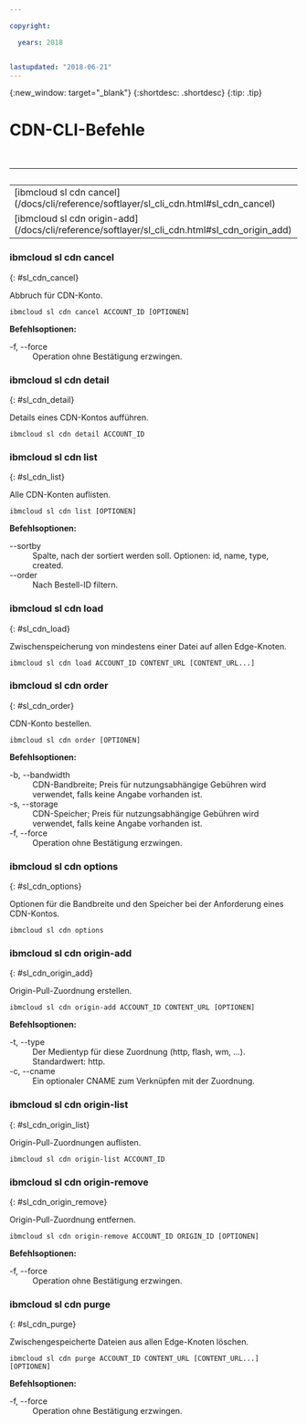 ```yaml
---

copyright:

  years: 2018


lastupdated: "2018-06-21"
---
```


{:new_window: target="_blank"}
{:shortdesc: .shortdesc}
{:tip: .tip}

# CDN-CLI-Befehle

 <table summary="Allgemeine Befehle der Infrastruktur für {{site.data.keyword.BluSoftlayer_notm}} mit Links zu weiteren Informationen über den Befehl, in alphabetischer Reihenfolge">
<caption>Tabelle 1. Infrastruktur für {{site.data.keyword.BluSoftlayer_notm}} - Content Delivery Network (CDN)</caption>
 <thead>
 <th colspan="6">{{site.data.keyword.BluSoftlayer_notm}}-Infrastruktur - CDN</th>
 </thead>
 <tbody>
 <tr>
  <td>[ibmcloud sl cdn cancel](/docs/cli/reference/softlayer/sl_cli_cdn.html#sl_cdn_cancel)</td>
  <td>[ibmcloud sl cdn detail](/docs/cli/reference/softlayer/sl_cli_cdn.html#sl_cdn_detail)</td>
  <td>[ibmcloud sl cdn list](/docs/cli/reference/softlayer/sl_cli_cdn.html#sl_cdn_list)</td>
  <td>[ibmcloud sl cdn load](/docs/cli/reference/softlayer/sl_cli_cdn.html#sl_cdn_load)</td>
  <td>[ibmcloud sl cdn order](/docs/cli/reference/softlayer/sl_cli_cdn.html#sl_cdn_order)</td>
  <td>[ibmcloud sl cdn options](/docs/cli/reference/softlayer/sl_cli_cdn.html#sl_cdn_options)</td>
   </tr>
 <tr>
  <td>[ibmcloud sl cdn origin-add](/docs/cli/reference/softlayer/sl_cli_cdn.html#sl_cdn_origin_add)</td>
  <td>[ibmcloud sl cdn origin-list](/docs/cli/reference/softlayer/sl_cli_cdn.html#sl_cdn_origin_list)</td>
  <td>[ibmcloud sl cdn origin-remove](/docs/cli/reference/softlayer/sl_cli_cdn.html#sl_cdn_origin_remove)</td>
  <td>[ibmcloud sl cdn purge](/docs/cli/reference/softlayer/sl_cli_cdn.html#sl_cdn_purge)</td>
  </tr>
   </tbody>
 </table>
 
 ### ibmcloud sl cdn cancel
{: #sl_cdn_cancel}

Abbruch für CDN-Konto.
```
ibmcloud sl cdn cancel ACCOUNT_ID [OPTIONEN]
```

<strong>Befehlsoptionen:</strong>
<dl>
<dt>-f, --force</dt>
<dd>Operation ohne Bestätigung erzwingen.</dd>
</dl>

### ibmcloud sl cdn detail
{: #sl_cdn_detail}

Details eines CDN-Kontos aufführen.
```
ibmcloud sl cdn detail ACCOUNT_ID
```

### ibmcloud sl cdn list
{: #sl_cdn_list}

Alle CDN-Konten auflisten.
```
ibmcloud sl cdn list [OPTIONEN]
```

<strong>Befehlsoptionen:</strong>
<dl>
<dt>--sortby</dt>
<dd>Spalte, nach der sortiert werden soll. Optionen: id, name, type, created.</dd>
<dt>--order</dt>
<dd>Nach Bestell-ID filtern.</dd>
</dl>

### ibmcloud sl cdn load
{: #sl_cdn_load}

Zwischenspeicherung von mindestens einer Datei auf allen Edge-Knoten.
```
ibmcloud sl cdn load ACCOUNT_ID CONTENT_URL [CONTENT_URL...]
```

### ibmcloud sl cdn order
{: #sl_cdn_order}

CDN-Konto bestellen.
```
ibmcloud sl cdn order [OPTIONEN]
```

<strong>Befehlsoptionen:</strong>
<dl>
<dt>-b, --bandwidth</dt>
<dd>CDN-Bandbreite; Preis für nutzungsabhängige Gebühren wird verwendet, falls keine Angabe vorhanden ist.</dd>
<dt>-s, --storage</dt>
<dd>CDN-Speicher; Preis für nutzungsabhängige Gebühren wird verwendet, falls keine Angabe vorhanden ist.</dd>
<dt>-f, --force</dt>
<dd>Operation ohne Bestätigung erzwingen.</dd>
</dl>

### ibmcloud sl cdn options
{: #sl_cdn_options}

Optionen für die Bandbreite und den Speicher bei der Anforderung eines CDN-Kontos.
```
ibmcloud sl cdn options
```

### ibmcloud sl cdn origin-add
{: #sl_cdn_origin_add}

Origin-Pull-Zuordnung erstellen.
```
ibmcloud sl cdn origin-add ACCOUNT_ID CONTENT_URL [OPTIONEN]
```

<strong>Befehlsoptionen:</strong>
<dl>
<dt>-t, --type</dt>
<dd>Der Medientyp für diese Zuordnung (http, flash, wm, ...). Standardwert: http.</dd>
<dt>-c, --cname</dt>
<dd>Ein optionaler CNAME zum Verknüpfen mit der Zuordnung.</dd>
</dl>

### ibmcloud sl cdn origin-list
{: #sl_cdn_origin_list}

Origin-Pull-Zuordnungen auflisten.
```
ibmcloud sl cdn origin-list ACCOUNT_ID
```

### ibmcloud sl cdn origin-remove
{: #sl_cdn_origin_remove}

Origin-Pull-Zuordnung entfernen.
```
ibmcloud sl cdn origin-remove ACCOUNT_ID ORIGIN_ID [OPTIONEN]
```

<strong>Befehlsoptionen:</strong>
<dl>
<dt>-f, --force</dt>
<dd>Operation ohne Bestätigung erzwingen.</dd>
</dl>

### ibmcloud sl cdn purge
{: #sl_cdn_purge}

Zwischengespeicherte Dateien aus allen Edge-Knoten löschen.
```
ibmcloud sl cdn purge ACCOUNT_ID CONTENT_URL [CONTENT_URL...] [OPTIONEN]
```

<strong>Befehlsoptionen:</strong>
<dl>
<dt>-f, --force</dt>
<dd>Operation ohne Bestätigung erzwingen.</dd>
</dl>
